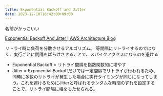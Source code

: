 ```yaml
---
title: Exponential Backoff and Jitter
date: 2023-12-10T16:42:00+09:00
---
```


名前がかっこいい

[Exponential Backoff And Jitter | AWS Architecture Blog](https://aws.amazon.com/blogs/architecture/exponential-backoff-and-jitter/)

リトライ時に負荷を分散させるアルゴリズム。
等間隔にリトライするのではなく、実行ごとに間隔をばらけさせることで、スパイクアクセスになるのを避ける

- Exponential Backoff = リトライ間隔を指数関数的に増やす
- Jitter = Exponential Backoffだけでは一定間隔でリトライが行われるため、同時に多数のリトライが発生した場合に実行タイミングが同じになってしまう。これを避けるためにJitterと呼ばれるランダムな時間のずれを設定することで、リトライ間隔に幅をもたせられる。
